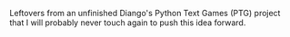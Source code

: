 Leftovers from an unfinished Diango's Python Text Games (PTG) project that I will probably never touch again to push this idea forward.

